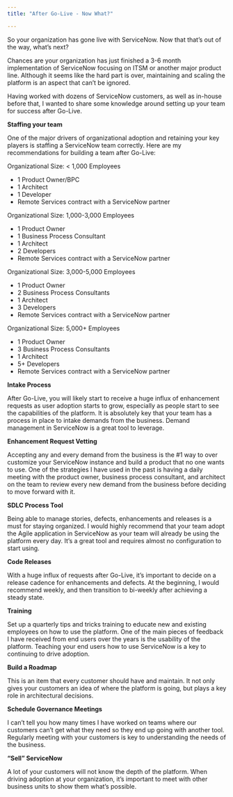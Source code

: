 ```yaml
---
title: "After Go-Live - Now What?"

---
```


So your organization has gone live with ServiceNow.  Now that that’s out of the way, what’s next? 

Chances are your organization has just finished a 3-6 month implementation of ServiceNow focusing on ITSM or another major product line.  Although it seems like the hard part is over, maintaining and scaling the platform is an aspect that can’t be ignored.  

Having worked with dozens of ServiceNow customers, as well as in-house before that, I wanted to share some knowledge around setting up your team for success after Go-Live.

**Staffing your team**

One of the major drivers of organizational adoption and retaining your key players is staffing a ServiceNow team correctly.  Here are my recommendations for building a team after Go-Live:

Organizational Size: < 1,000 Employees
-	1 Product Owner/BPC
-	1 Architect
-	1 Developer
-	Remote Services contract with a ServiceNow partner	

Organizational Size: 1,000-3,000 Employees
-	1 Product Owner
-	1 Business Process Consultant
-	1 Architect
-	2 Developers
-	Remote Services contract with a ServiceNow partner

Organizational Size: 3,000-5,000 Employees
-	1 Product Owner
-	2 Business Process Consultants
-	1 Architect
-	3 Developers
-	Remote Services contract with a ServiceNow partner

Organizational Size: 5,000+ Employees
-	1 Product Owner
-	3 Business Process Consultants
-	1 Architect
-	5+ Developers
-	Remote Services contract with a ServiceNow partner


**Intake Process**

After Go-Live, you will likely start to receive a huge influx of enhancement requests as user adoption starts to grow, especially as people start to see the capabilities of the platform.  It is absolutely key that your team has a process in place to intake demands from the business.  Demand management in ServiceNow is a great tool to leverage.

**Enhancement Request Vetting**

Accepting any and every demand from the business is the #1 way to over customize your ServiceNow instance and build a product that no one wants to use.  One of the strategies I have used in the past is having a daily meeting with the product owner, business process consultant, and architect on the team to review every new demand from the business before deciding to move forward with it.

**SDLC Process Tool**

Being able to manage stories, defects, enhancements and releases is a must for staying organized.  I would highly recommend that your team adopt the Agile application in ServiceNow as your team will already be using the platform every day.  It’s a great tool and requires almost no configuration to start using.

**Code Releases**

With a huge influx of requests after Go-Live, it’s important to decide on a release cadence for enhancements and defects.  At the beginning, I would recommend weekly, and then transition to bi-weekly after achieving a steady state.

**Training**

Set up a quarterly tips and tricks training to educate new and existing employees on how to use the platform.  One of the main pieces of feedback I have received from end users over the years is the usability of the platform.  Teaching your end users how to use ServiceNow is a key to continuing to drive adoption.

**Build a Roadmap**

This is an item that every customer should have and maintain.  It not only gives your customers an idea of where the platform is going, but plays a key role in architectural decisions.

**Schedule Governance Meetings**

I can’t tell you how many times I have worked on teams where our customers can’t get what they need so they end up going with another tool.  Regularly meeting with your customers is key to understanding the needs of the business.

**“Sell” ServiceNow**

A lot of your customers will not know the depth of the platform.  When driving adoption at your organization, it’s important to meet with other business units to show them what’s possible.
